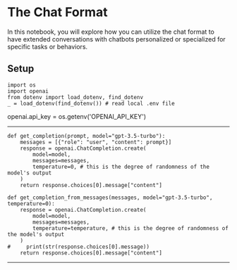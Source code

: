 # The Chat Format

In this notebook, you will explore how you can utilize the chat format to have extended conversations with chatbots personalized or specialized for specific tasks or behaviors.

## Setup

    import os
    import openai
    from dotenv import load_dotenv, find_dotenv
    _ = load_dotenv(find_dotenv()) # read local .env file

openai.api_key  = os.getenv('OPENAI_API_KEY')
****
    def get_completion(prompt, model="gpt-3.5-turbo"):
        messages = [{"role": "user", "content": prompt}]
        response = openai.ChatCompletion.create(
            model=model,
            messages=messages,
            temperature=0, # this is the degree of randomness of the model's output
        )
        return response.choices[0].message["content"]

    def get_completion_from_messages(messages, model="gpt-3.5-turbo", temperature=0):
        response = openai.ChatCompletion.create(
            model=model,
            messages=messages,
            temperature=temperature, # this is the degree of randomness of the model's output
        )
    #     print(str(response.choices[0].message))
        return response.choices[0].message["content"]
****
